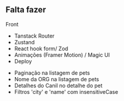 ## Falta fazer

Front
  - Tanstack Router
  - Zustand
  - React hook form/ Zod
  - Animações (Framer Motion) / Magic UI
  - Deploy

<!-- TODO BACK -->
- Paginação na listagem de pets
- Nome da ORG na listagem de pets
- Detalhes do Canil no detalhe do pet
- Filtros 'city' e 'name' com insensitiveCase
